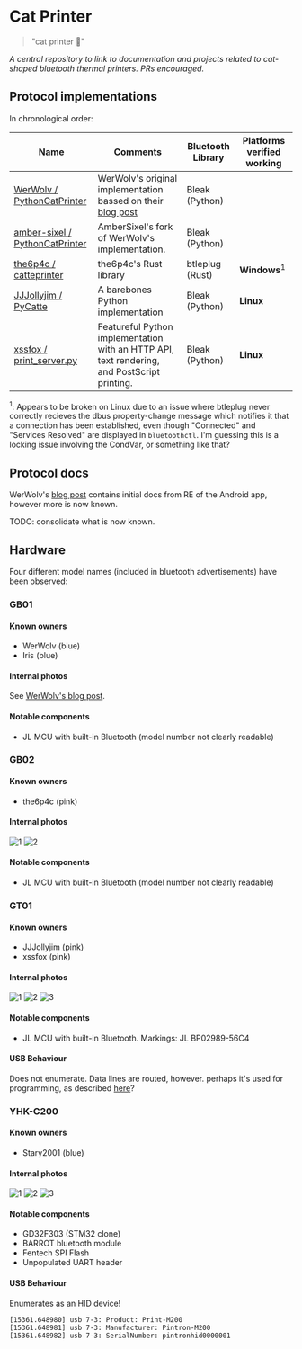 # Cat Printer
> "cat printer 🥺"

*A central repository to link to documentation and projects related to cat-shaped bluetooth thermal printers. PRs encouraged.*

## Protocol implementations

In chronological order:

| Name                                                                                        | Comments                                                                                            | Bluetooth Library | Platforms verified working |
|---------------------------------------------------------------------------------------------|-----------------------------------------------------------------------------------------------------|-------------------|----------------------------|
| [WerWolv / PythonCatPrinter](https://github.com/WerWolv/PythonCatPrinter)                   | WerWolv's original implementation bassed on their [blog post](https://werwolv.net/blog/cat_printer) | Bleak (Python)    |                            |
| [amber-sixel / PythonCatPrinter](https://github.com/amber-sixel/PythonCatPrinter)           | AmberSixel's fork of WerWolv's implementation.                                                      | Bleak (Python)    |                            |
| [the6p4c / catteprinter](https://github.com/the6p4c/catteprinter)                           | the6p4c's Rust library                                                                              | btleplug (Rust)   | **Windows**<sup>1</sup>              |
| [JJJollyjim / PyCatte](https://github.com/JJJollyjim/PyCatte)                               | A barebones Python implementation                                                                   | Bleak (Python)    | **Linux**                  |
| [xssfox / print_server.py](https://gist.github.com/xssfox/b911e0781a763d258d21262c5fdd2dec) | Featureful Python implementation with an HTTP API, text rendering, and PostScript printing.         | Bleak (Python)    | **Linux**                  |

<sup>1</sup>: Appears to be broken on Linux due to an issue where btleplug never
correctly recieves the dbus property-change message which notifies it that a
connection has been established, even though "Connected" and "Services Resolved"
are displayed in `bluetoothctl`. I'm guessing this is a locking issue involving
the CondVar, or something like that?

## Protocol docs

WerWolv's [blog post](https://werwolv.net/blog/cat_printer) contains initial docs from RE of the Android app, however more is now known.

TODO: consolidate what is now known.

## Hardware

Four different model names (included in bluetooth advertisements) have been observed:

### GB01
#### Known owners
+ WerWolv (blue)
+ Iris (blue)

#### Internal photos
See [WerWolv's blog post](https://werwolv.net/blog/cat_printer).

#### Notable components
+ JL MCU with built-in Bluetooth (model number not clearly readable)

### GB02
#### Known owners
+ the6p4c (pink)

#### Internal photos

![1](photos/the6p4c/image0.jpg)
![2](photos/the6p4c/image1.jpg)

#### Notable components
+ JL MCU with built-in Bluetooth (model number not clearly readable)

### GT01
#### Known owners
+ JJJollyjim (pink)
+ xssfox (pink)

#### Internal photos

![1](photos/jjjollyjim/1.jpg)
![2](photos/jjjollyjim/2.jpg)
![3](photos/jjjollyjim/3.jpg)

#### Notable components
+ JL MCU with built-in Bluetooth. Markings: JL BP02989-56C4

#### USB Behaviour
Does not enumerate. Data lines are routed, however. perhaps it's used for programming, as described [here](https://github.com/christian-kramer/JieLi-AC690X-Familiarization)?

### YHK-C200 

#### Known owners
+ Stary2001 (blue)

#### Internal photos

![1](photos/stary/1.jpg)
![2](photos/stary/2.jpg)
![3](photos/stary/3.jpg)

#### Notable components
+ GD32F303 (STM32 clone)
+ BARROT bluetooth module
+ Fentech SPI Flash
+ Unpopulated UART header

#### USB Behaviour
Enumerates as an HID device!

```
[15361.648980] usb 7-3: Product: Print-M200
[15361.648981] usb 7-3: Manufacturer: Pintron-M200
[15361.648982] usb 7-3: SerialNumber: pintronhid0000001
```
